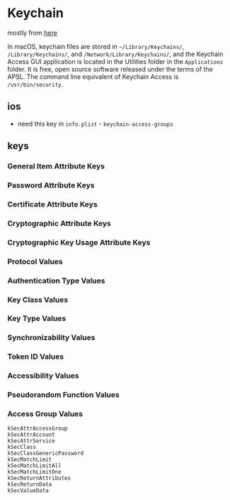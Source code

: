 # Keychain

mostly from [here](https://developer.apple.com/documentation/security/keychain_services/keychain_items)

In macOS, keychain files are stored in `~/Library/Keychains/`,
`/Library/Keychains/`, and `/Network/Library/Keychains/`, and the Keychain
Access GUI application is located in the Utilities folder in the `Applications`
folder. It is free, open source software released under the terms of the
APSL. The command line equivalent of Keychain Access is `/usr/bin/security`.

## ios

* need this key in `info.plist` - `keychain-access-groups`

## keys

### General Item Attribute Keys

### Password Attribute Keys

### Certificate Attribute Keys

### Cryptographic Attribute Keys

### Cryptographic Key Usage Attribute Keys

### Protocol Values

### Authentication Type Values

### Key Class Values

### Key Type Values

### Synchronizability Values

### Token ID Values

### Accessibility Values

### Pseudorandom Function Values

### Access Group Values

```
kSecAttrAccessGroup
kSecAttrAccount
kSecAttrService
kSecClass
kSecClassGenericPassword
kSecMatchLimit
kSecMatchLimitAll
kSecMatchLimitOne
kSecReturnAttributes
kSecReturnData
kSecValueData
```
